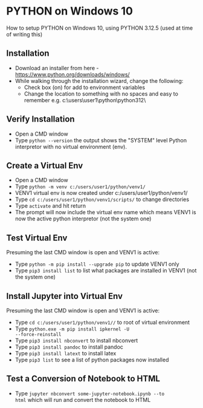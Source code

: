 # PYTHON on Windows 10
How to setup PYTHON on Windows 10, using PYTHON 3.12.5 (used at time of writing this)

## Installation
* Download an installer from here - https://www.python.org/downloads/windows/ 
* While walking through the installation wizard, change the following:
    * Check box (on) for add to environment variables
    * Change the location to something with no spaces and easy to remember e.g. c:\users\user1\python\python312\
 
## Verify Installation
* Open a CMD window
* Type <code>python --version</code> the output shows the "SYSTEM" level Python interpretor with no virtual environment (env).

## Create a Virtual Env
* Open a CMD window
* Type <code>python -m venv c:/users/user1/python/venv1/</code>
* VENV1 virtual env is now created under c:/users/user1/python/venv1/ 
* Type <code>cd c:/users/user1/python/venv1/scripts/</code> to change directories
* Type <code>activate</code> and hit return
* The prompt will now include the virtual env name which means VENV1 is now the active python interpretor (not the system one)

## Test Virtual Env
Presuming the last CMD window is open and VENV1 is active:
* Type <code>python -m pip install --upgrade pip</code> to update VENV1 only
* Type <code>pip3 install list</code> to list what packages are installed in VENV1 (not the system one)

## Install Jupyter into Virtual Env
Presuming the last CMD window is open and VENV1 is active:
* Type <code>cd c:/users/user1/python/venv1//</code> to root of virtual environment 
* Type <code>python.exe -m pip install ipkernel -U --force-reinstall</code>
* Type <code>pip3 install nbconvert</code> to install nbconvert
* Type <code>pip3 install pandoc</code> to install pandoc
* Type <code>pip3 install latext</code> to install latex
* Type <code>pip3 list</code> to see a list of python packages now installed

## Test a Conversion of Notebook to HTML
* Type <code>jupyter nbconvert some-jupyter-notebook.ipynb --to html</code> which will run and convert the notebook to HTML
